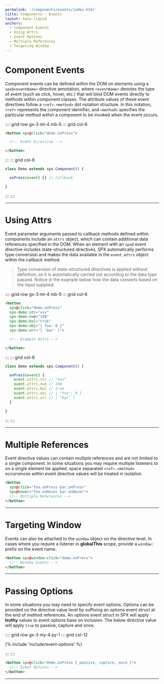```yaml
---
permalink: '/components/events/index.html'
title: Components - Events
layout: base.liquid
anchors:
  - Component Events
  - Using Attrs
  - Event Options
  - Multiple References
  - Targeting Window
---
```


# Component Events

Component events can be defined within the DOM on elements using a `spx@<eventName>` directive annotation, where `<eventName>` denotes the type of event (such as click, hover, etc.) that will bind DOM events directly to methods within component classes. The attribute values of these event directives follow a `<ref>.<method>` dot notation structure. In this notation, `<ref>` represents the component identifier, and `<method>` specifies the particular method within a component to be invoked when the event occurs.

:::: grid row gx-3 mt-4 mb-5
::: grid col-6

<!--prettier-ignore-->
```html
<button spx@click="demo.onPress">

  <!-- Event Directive -->

</button>
```

:::
::: grid col-6

<!--prettier-ignore-->
```ts
class Demo extends spx.Component() {

  onPress(event) {} // Callback

}
```

:::
::::

---

# Using Attrs

Event parameter arguments passed to callback methods defined within components include an `attrs` object, which can contain additional data references specified in the DOM. When an element with an `spx@` event directive includes state-structured directives, SPX automatically performs type conversion and makes the data available in the `event.attrs` object within the callback method.

> Type conversion of state-structured directives is applied without definition, as it is automatically carried out according to the data type passed. Notice in the example below how the data converts based on the input supplied.

:::: grid row gx-3 mt-4 mb-5
::: grid col-6

<!--prettier-ignore-->
```html
<button
  spx@click="demo.onPress"
  spx-demo:str="xxx"
  spx-demo:num="100"
  spx-demo:bol="true"
  spx-demo:obj="{ foo: 0 }"
  spx-demo:arr="[ 'bar' ]">

  <!-- Example Attrs -->

</button>
```

:::
::: grid col-6

<!--prettier-ignore-->
```ts
class Demo extends spx.Component() {

  onPress(event) {
    event.attrs.str // "xxx"
    event.attrs.num // 100
    event.attrs.bol // true
    event.attrs.obj // { "foo": 0 }
    event.attrs.arr // [ "bar" ]
  }

}
```

:::
::::

---

# Multiple References

Event directive values can contain multiple references and are not limited to a single component. In some situations you may require multiple listeners to on a single element be applied, space separated `<ref>.<method>` occurrences within event directive values will be treated in isolation.

<!--prettier-ignore-->
```html
<button
  spx@click="foo.onPress bar.onPress"
  spx@hover="foo.onHover bar.onHover">
  <!-- Multiple References -->
</button>
```

---

# Targeting Window

Events can also be attached to the `window` object on the directive level. In cases where you require a listener in **globalThis** scope, provide a `window:` prefix on the event name.

<!--prettier-ignore-->
```html
<button spx@window:click="demo.onPress">
  <!-- Window Events -->
</button>
```

---

# Passing Options

In some situations you may need to specify event options. Options can be provided on the directive value level by suffixing an options event struct at the end of method references. An options event struct in SPX will apply **truthy** values to event options base on inclusion. The below directive value will apply `true` to passive, capture and once.

:::: grid row gx-3 my-4 py-1
::: grid col-12

{% include 'include/event-options' %}

:::
::::

<!--prettier-ignore-->
```html
<button spx@click="demo.onPress { passive, capture, once }">
  <!-- Event Options -->
</button>
```

---

